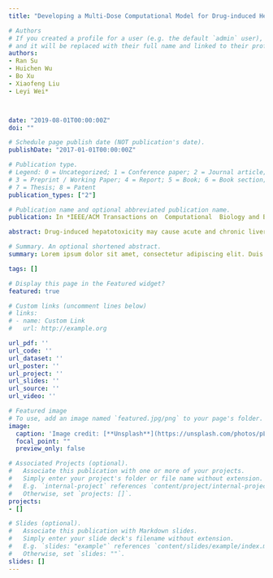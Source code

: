 ```yaml
---
title: "Developing a Multi-Dose Computational Model for Drug-induced Hepatotoxicity Prediction based on Toxicogenomics Data"

# Authors
# If you created a profile for a user (e.g. the default `admin` user), write the username (folder name) here 
# and it will be replaced with their full name and linked to their profile.
authors:
- Ran Su
- Huichen Wu
- Bo Xu
- Xiaofeng Liu
- Leyi Wei*



date: "2019-08-01T00:00:00Z"
doi: ""

# Schedule page publish date (NOT publication's date).
publishDate: "2017-01-01T00:00:00Z"

# Publication type.
# Legend: 0 = Uncategorized; 1 = Conference paper; 2 = Journal article;
# 3 = Preprint / Working Paper; 4 = Report; 5 = Book; 6 = Book section;
# 7 = Thesis; 8 = Patent
publication_types: ["2"]

# Publication name and optional abbreviated publication name.
publication: In *IEEE/ACM Transactions on  Computational  Biology and Bioinformatics*

abstract: Drug-induced hepatotoxicity may cause acute and chronic liver disease, leading to great concern for patient safety. It is also one of the main reasons for drug withdrawal from the market. Toxicogenomics data has been widely used in hepatotoxicity prediction. In our study, we proposed a multi-dose computational model to predict the drug-induced hepatotoxicity based on gene expression and toxicity data. The dose/concentration information after drug treatment is fully utilized in our study based on the dose-response curve, thus a more informative representative of the dose-response relationship is considered. We also proposed a new feature selection method, named MEMO, which is also one important aspect of our multi-dose model in our study, to deal with the high-dimensional toxicogenomics data. We validated the proposed model using the TG-GATEs, which is a large database recording toxicogenomics data from multiple views. The experimental results show that the drug-induced hepatotoxicity can be predicted with high accuracy and efficiency using the proposed predictive model.

# Summary. An optional shortened abstract.
summary: Lorem ipsum dolor sit amet, consectetur adipiscing elit. Duis posuere tellus ac convallis placerat. Proin tincidunt magna sed ex sollicitudin condimentum.

tags: []

# Display this page in the Featured widget?
featured: true

# Custom links (uncomment lines below)
# links:
# - name: Custom Link
#   url: http://example.org

url_pdf: ''
url_code: ''
url_dataset: ''
url_poster: ''
url_project: ''
url_slides: ''
url_source: ''
url_video: ''

# Featured image
# To use, add an image named `featured.jpg/png` to your page's folder. 
image:
  caption: 'Image credit: [**Unsplash**](https://unsplash.com/photos/pLCdAaMFLTE)'
  focal_point: ""
  preview_only: false

# Associated Projects (optional).
#   Associate this publication with one or more of your projects.
#   Simply enter your project's folder or file name without extension.
#   E.g. `internal-project` references `content/project/internal-project/index.md`.
#   Otherwise, set `projects: []`.
projects:
- []

# Slides (optional).
#   Associate this publication with Markdown slides.
#   Simply enter your slide deck's filename without extension.
#   E.g. `slides: "example"` references `content/slides/example/index.md`.
#   Otherwise, set `slides: ""`.
slides: []
---
```


